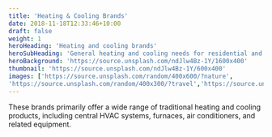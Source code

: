 ```yaml
---
title: 'Heating & Cooling Brands'
date: 2018-11-18T12:33:46+10:00
draft: false
weight: 1
heroHeading: 'Heating and cooling brands'
heroSubHeading: 'General heating and cooling needs for residential and light commercial spaces.'
heroBackground: 'https://source.unsplash.com/ndJlw4Bz-1Y/1600x400'
thumbnail: 'https://source.unsplash.com/ndJlw4Bz-1Y/600x400'
images: ['https://source.unsplash.com/random/400x600/?nature', 
'https://source.unsplash.com/random/400x300/?travel','https://source.unsplash.com/random/400x300/?architecture','https://source.unsplash.com/random/400x600/?buildings','https://source.unsplash.com/random/400x300/?city','https://source.unsplash.com/random/400x600/?business']
---
```


These brands primarily offer a wide range of traditional heating and cooling products, including central HVAC systems, furnaces, air conditioners, and related equipment. 
